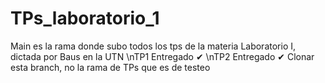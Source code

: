 # TPs_laboratorio_1
Main es la rama donde subo todos los tps de la materia Laboratorio I, dictada por Baus en la UTN
\nTP1 Entregado ✔
\nTP2 Entregado ✔ 
Clonar esta branch, no la rama de TPs que es de testeo

